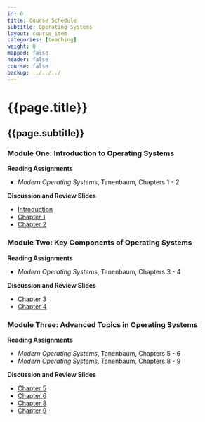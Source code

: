 ```yaml
---
id: 0 
title: Course Schedule
subtitle: Operating Systems  
layout: course_item 
categories: [teaching]
weight: 0
mapped: false
header: false 
course: false 
backup: ../../../
---
```


# {{page.title}}

## {{page.subtitle}}

### Module One: Introduction to Operating Systems 

**Reading Assignments**

- <em>Modern Operating Systems</em>, Tanenbaum, Chapters 1 - 2 

**Discussion and Review Slides**

<ul>

  <li> <a target="_blank" href ="{{site.baseurl}}teaching/cs440S2014/provide/slides/module1/cs440S2014-introduction.html">Introduction</a>

  <li> <a target="_blank" href ="{{site.baseurl}}teaching/cs440S2014/provide/slides/module1/cs440S2014-chapter1.html">Chapter 1</a>

  <li> <a target="_blank" href ="{{site.baseurl}}teaching/cs440S2014/provide/slides/module1/cs440S2014-chapter2.html">Chapter 2</a>

</ul>

### Module Two: Key Components of Operating Systems  

**Reading Assignments**

- <em>Modern Operating Systems</em>, Tanenbaum, Chapters 3 - 4 

**Discussion and Review Slides**

<ul>

  <li> <a target="_blank" href ="{{site.baseurl}}teaching/cs440S2014/provide/slides/module2/cs440S2014-chapter3.html">Chapter 3</a>

  <li> <a target="_blank" href ="{{site.baseurl}}teaching/cs440S2014/provide/slides/module2/cs440S2014-chapter4.html">Chapter 4</a>

</ul>

### Module Three: Advanced Topics in Operating Systems  

**Reading Assignments**

- <em>Modern Operating Systems</em>, Tanenbaum, Chapters 5 - 6 
- <em>Modern Operating Systems</em>, Tanenbaum, Chapters 8 - 9

**Discussion and Review Slides**

<ul>

  <li> <a target="_blank" href ="{{site.baseurl}}teaching/cs440S2014/provide/slides/module3/cs440S2014-chapter5.html">Chapter 5</a>

  <li> <a target="_blank" href ="{{site.baseurl}}teaching/cs440S2014/provide/slides/module3/cs440S2014-chapter6.html">Chapter 6</a>

  <li> <a target="_blank" href ="{{site.baseurl}}teaching/cs440S2014/provide/slides/module3/cs440S2014-chapter8.html">Chapter 8</a>

  <li> <a target="_blank" href ="{{site.baseurl}}teaching/cs440S2014/provide/slides/module3/cs440S2014-chapter9.html">Chapter 9</a>

</ul>

